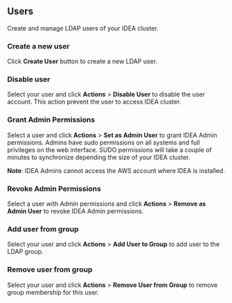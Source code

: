 ## Users

Create and manage LDAP users of your IDEA cluster.

### Create a new user

Click **Create User** button to create a new LDAP user.

### Disable user

Select your user and click **Actions** > **Disable User** to disable the user account. This action prevent the user to access IDEA cluster.

### Grant Admin Permissions

Select a user and click **Actions** > **Set as Admin User** to grant IDEA Admin permissions. Admins have sudo permissions on all systems and full privileges on the web interface. SUDO permissions will take a couple of minutes to synchronize depending the size of your IDEA cluster.

>
**Note**: IDEA Admins cannot access the AWS account where IDEA is installed.

### Revoke Admin Permissions

Select a user with Admin permissions and click **Actions** > **Remove as Admin User** to revoke IDEA Admin permissions.

### Add user from group

Select your user and click **Actions** > **Add User to Group** to add user to the LDAP group.

### Remove user from group

Select your user and click **Actions** > **Remove User from Group** to remove group membership for this user.



